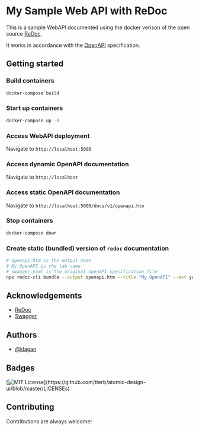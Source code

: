 
# My Sample Web API with ReDoc

This is a sample WebAPI documented using the docker verison of the open source [ReDoc](https://github.com/Redocly/redoc).

It works in accordance with the [OpenAPI](https://swagger.io/resources/open-api/) specification.

## Getting started

### Build containers

```zsh
docker-compose build
```

### Start up containers

```zsh
docker-compose up -d
```

### Access WebAPI deployment

Navigate to `http://localhost:5000`

### Access dynamic OpenAPI documentation

Navigate to `http://localhost`

### Access static OpenAPI documentation

Navigate to `http://localhost:5000/docs/v1/openapi.htm`

### Stop containers

```zsh
docker-compose down
```

### Create static (bundled) version of `redoc` documentation

```bash
# openapi.htm is the output name
# My OpenAPI is the tab name
# swagger.yaml is the original openAPI specification file
npx redoc-cli bundle --output openapi.htm --title "My OpenAPI" --ext yaml --options.theme.colors.primary.main=blue swagger.yaml
```

## Acknowledgements

- [ReDoc](https://github.com/Redocly/redoc)
- [Swagger](https://swagger.io/resources/open-api/)

## Authors

- [@klagan](https://github.com/klagan)

## Badges

[![MIT License](https://img.shields.io/apm/l/atomic-design-ui.svg?)](https://github.com/tterb/atomic-design-ui/blob/master/LICENSEs)

## Contributing

Contributions are always welcome!
